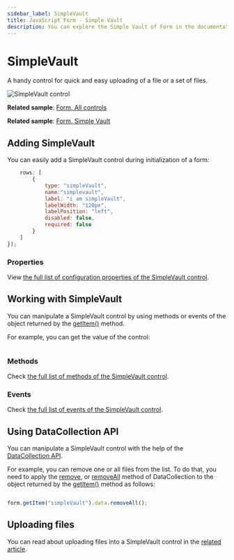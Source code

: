 ```yaml
---
sidebar_label: SimpleVault
title: JavaScript Form - Simple Vault 
description: You can explore the Simple Vault of Form in the documentation of the DHTMLX JavaScript UI library. Browse developer guides and API reference, try out code examples and live demos, and download a free 30-day evaluation version of DHTMLX Suite.
---
```


# SimpleVault

A handy control for quick and easy uploading of a file or a set of files.

![SimpleVault control](../assets/form/form_simplevault.png)

**Related sample**: [Form. All controls](https://snippet.dhtmlx.com/ikyyekxq)

**Related sample**: [Form. Simple Vault](https://snippet.dhtmlx.com/ofy4k51o?tag=simple_vault)

## Adding SimpleVault

You can easily add a SimpleVault control during initialization of a form:

```javascript
	rows: [
    	{
			type: "simpleVault",
			name:"simplevault",
			label: "i am simpleVault",
			labelWidth: "120px",
			labelPosition: "left",
			disabled: false,
			required: false
		}
    ]
});
```

### Properties

View [the full list of configuration properties of the SimpleVault control](form/api/simplevault/api_simplevault_properties.md).

## Working with SimpleVault

You can manipulate a SimpleVault control by using methods or events of the object returned by the [getItem()](form/api/form_getitem_method.md) method.

For example, you can get the value of the control:

```javascript
```

### Methods

Check [the full list of methods of the SimpleVault control](form/api/api_overview.md#simple-vault-methods).

### Events

Check [the full list of events of the SimpleVault control](form/api/api_overview.md#simple-vault-events).

## Using DataCollection API

You can manipulate a SimpleVault control with the help of the [DataCollection API](https://docs.dhtmlx.com/vault/api__refs__data_methods.html).

For example, you can remove one or all files from the list. To do that, you need to apply the [remove](https://docs.dhtmlx.com/vault/api__data__remove.html), or [removeAll](https://docs.dhtmlx.com/vault/api__data__removeall.html) method of DataCollection to the object returned by the [getItem()](form/api/form_getitem_method.md) method as follows:

```javascript

form.getItem("simpleVault").data.removeAll();
```

## Uploading files

You can read about uploading files into a SimpleVault control in the [related article](https://docs.dhtmlx.com/vault/uploading_files.html).

